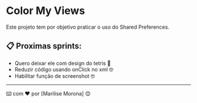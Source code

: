   # Color My Views

Este projeto tem por objetivo praticar o uso do Shared Preferences.

## 📋 Proximas sprints:

* Quero deixar ele com design do tetris 📢
* Reduzir código usando onClick no xml 🤓
* Habilitar função de screenshot 🤓



---
⌨️ com ❤️ por [Marilise Morona] 😊
